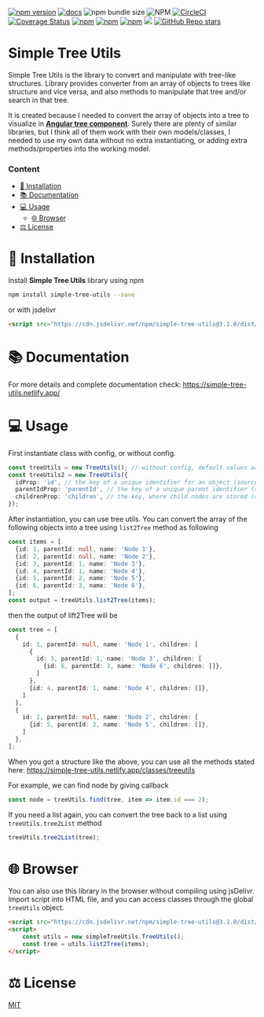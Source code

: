 [![npm version](https://badge.fury.io/js/simple-tree-utils.svg)](https://badge.fury.io/js/simple-tree-utils)
[![docs](https://badgen.net/badge/docs/online/orange)](https://simple-tree-utils.netlify.app)
![npm bundle size](https://img.shields.io/bundlephobia/min/simple-tree-utils)
![NPM](https://img.shields.io/npm/l/simple-tree-utils)
[![CircleCI](https://circleci.com/gh/Raiper34/simple-tree-utils.svg?style=shield)](https://circleci.com/gh/Raiper34/simple-tree-utils)
[![Coverage Status](https://coveralls.io/repos/github/Raiper34/simple-tree-utils/badge.svg?branch=main)](https://coveralls.io/github/Raiper34/simple-tree-utils?branch=main)
[![npm](https://img.shields.io/npm/dt/simple-tree-utils)](https://badge.fury.io/js/simple-tree-utils)
[![npm](https://img.shields.io/npm/dm/simple-tree-utils)](https://badge.fury.io/js/simple-tree-utils)
[![npm](https://img.shields.io/npm/dw/simple-tree-utils)](https://badge.fury.io/js/simple-tree-utils)
[![](https://data.jsdelivr.com/v1/package/npm/simple-tree-utils/badge?style=rounded)](https://www.jsdelivr.com/package/npm/simple-tree-utils)
[![GitHub Repo stars](https://img.shields.io/github/stars/raiper34/simple-tree-utils)](https://github.com/Raiper34/simple-tree-utils)

# Simple Tree Utils
Simple Tree Utils is the library to convert and manipulate with tree-like structures.
Library provides converter from an array of objects to trees like structure and vice versa,
and also methods to manipulate that tree and/or search in that tree.

It is created because I needed to convert the array of objects into a tree to visualize in
[**Angular tree component**](https://www.npmjs.com/package/@circlon/angular-tree-component).
Surely there are plenty of similar libraries, but I think all of them work with their own
models/classes, I needed to use my own data without no extra instantiating,
or adding extra methods/properties into the working model.

### Content
- [🚀 Installation](#-Installation)
- [📚 Documentation](#-documentation)
- [💻 Usage](#-usage)
    - [🌐 Browser](#-browser)
- [⚖️ License](#-license)

# 🚀 Installation
Install **Simple Tree Utils** library using npm
```sh
npm install simple-tree-utils --save
```
or with jsdelivr
```html
<script src="https://cdn.jsdelivr.net/npm/simple-tree-utils@3.1.0/dist/simple-tree-utils.iife.js"></script>
```

# 📚 Documentation
For more details and complete documentation check: https://simple-tree-utils.netlify.app/

# 💻 Usage
First instantiate class with config, or without config.
```ts
const treeUtils = new TreeUtils(); // without config, default values are used (id as idProp, parentId as parentIdProp, children as childrenProp)
const treeUtils2 = new TreeUtils({
  idProp: 'id', // the key of a unique identifier for an object (source object)
  parentIdProp: 'parentId', // the key of a unique parent identifier (source object)
  childrenProp: 'children', // the key, where child nodes are stored (destination object tree)
});
```
After instantiation, you can use tree utils. You can convert the array of the following objects into a tree using `list2Tree` method as following
```ts
const items = [
  {id: 1, parentId: null, name: 'Node 1'},
  {id: 2, parentId: null, name: 'Node 2'},
  {id: 3, parentId: 1, name: 'Node 3'},
  {id: 4, parentId: 1, name: 'Node 4'},
  {id: 5, parentId: 2, name: 'Node 5'},
  {id: 6, parentId: 3, name: 'Node 6'},
];
const output = treeUtils.list2Tree(items);
```
then the output of lift2Tree will be
```ts
const tree = [
  {
    id: 1, parentId: null, name: 'Node 1', children: [
      {
        id: 3, parentId: 1, name: 'Node 3', children: [
          {id: 6, parentId: 3, name: 'Node 6', children: []},
        ]
      },
      {id: 4, parentId: 1, name: 'Node 4', children: []},
    ]
  },
  {
    id: 2, parentId: null, name: 'Node 2', children: [
      {id: 5, parentId: 2, name: 'Node 5', children: []},
    ]
  },
];
```
When you got a structure like the above, you can use all the methods stated here: https://simple-tree-utils.netlify.app/classes/treeutils

For example, we can find node by giving callback
```ts
const node = treeUtils.find(tree, item => item.id === 2);
```
If you need a list again, you can convert the tree back to a list using `treeUtils.tree2List` method
```ts
treeUtils.tree2List(tree);
```

# 🌐 Browser
You can also use this library in the browser without compiling using jsDelivr.
Import script into HTML file, and you can access classes through the global `treeUtils` object.
```html
<script src="https://cdn.jsdelivr.net/npm/simple-tree-utils@3.1.0/dist/simple-tree-utils.iife.js"></script>
<script>
    const utils = new simpleTreeUtils.TreeUtils();
    const tree = utils.list2Tree(items);
</script>
```

# ⚖️ License  
[MIT](https://choosealicense.com/licenses/mit/)
